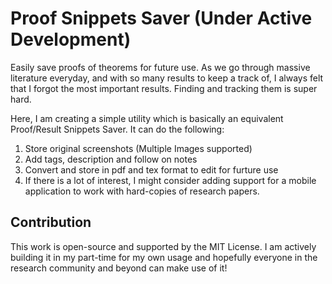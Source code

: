 # Proof Snippets Saver (**Under Active Development**)

Easily save proofs of theorems for future use. As we go through massive literature everyday, and with so many results to keep a track of, I always felt that I forgot 
the most important results. Finding and tracking them is super hard.

Here, I am creating a simple utility which is basically an equivalent Proof/Result Snippets Saver. It can do the following:
1. Store original screenshots (Multiple Images supported)
2. Add tags, description and follow on notes
3. Convert and store in pdf and tex format to edit for furture use
4. If there is a lot of interest, I might consider adding support for a mobile application to work with hard-copies of research papers.

## Contribution

This work is open-source and supported by the MIT License. I am actively building it in my part-time for my own usage and hopefully everyone in the research 
community and beyond can make use of it!
